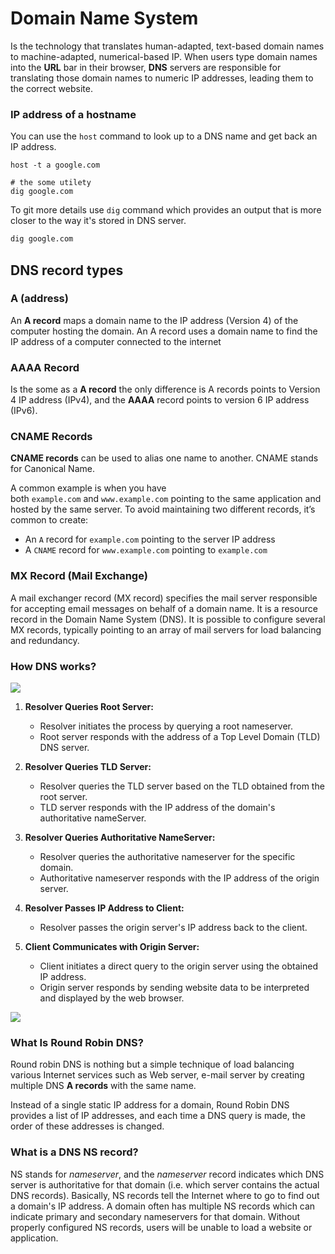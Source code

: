 # Domain Name System

Is the technology that translates human-adapted, text-based domain names to machine-adapted, numerical-based IP. When users type domain names into the **URL** bar in their browser, **DNS** servers are responsible for translating those domain names to numeric IP addresses, leading them to the correct website.

### IP address of a hostname

You can use the `host` command to look up to a DNS name and get back an IP address.

```shell
host -t a google.com

# the some utilety
dig google.com
```

To git more details use `dig` command which provides an output that is more closer to the way it's stored in DNS server.

```sh
dig google.com
```

## DNS record types

### A (address)

An **A record** maps a domain name to the IP address (Version 4) of the computer hosting the domain. An A record uses a domain name to find the IP address of a computer connected to the internet
### AAAA Record

Is the some as a **A record** the only difference is A records points to Version 4 IP address (IPv4), and the **AAAA** record points to version 6 IP address (IPv6).

### CNAME Records

**CNAME records** can be used to alias one name to another. CNAME stands for Canonical Name.

A common example is when you have both `example.com` and `www.example.com` pointing to the same application and hosted by the same server. To avoid maintaining two different records, it’s common to create:

- An `A` record for `example.com` pointing to the server IP address
- A `CNAME` record for `www.example.com` pointing to `example.com`

### MX Record (Mail Exchange)

A mail exchanger record (MX record) specifies the mail server responsible for accepting email messages on behalf of a domain name. It is a resource record in the Domain Name System (DNS). It is possible to configure several MX records, typically pointing to an array of mail servers for load balancing and redundancy.

### How DNS works?

![](https://ucf37b03d18f023a412529a8e52b.previews.dropboxusercontent.com/p/thumb/ACJ0HyCWfAwn9oPtSDzeWpTUxrP0xRKa4yKR6Bij-s6ihX5AbVaiGJB2NJ33Q4pn74DTbkRBFFbKJ5ty7rJTbOXqZ2HXFsvVJwA1IOh8GeyC4ZCkOHAtvmqMEEV9OJaS9QzVS5Laga6d8NEHOXMa72rXaQnms6TY1gJqva9hHP9UcbgRB0fyAxMaY_ipkDccPzGojKDcaIGt87eurdFeBLrg2eYu-YppRXNRqEjd4-wNDrdDO8RSyvnPzriSn-s2q8a-vUhle5hd0MnRKc9y_PeieS6lVv26CQpcv-yj4h4J7giPmBd4zHJNXj1-X4b8eAr6j-lXpQWkuzwJT2zWmbg1N9OPK2wmpPvex04QswdcIq-zPS0dRpsacob3LL7yLl8/p.png)


1. **Resolver Queries Root Server:**
	- Resolver initiates the process by querying a root nameserver.
	- Root server responds with the address of a Top Level Domain (TLD) DNS server.

2. **Resolver Queries TLD Server:**
	- Resolver queries the TLD server based on the TLD obtained from the root server.
	- TLD server responds with the IP address of the domain's authoritative nameServer.

3. **Resolver Queries Authoritative NameServer:**
	- Resolver queries the authoritative nameserver for the specific domain.
	- Authoritative nameserver responds with the IP address of the origin server.

4. **Resolver Passes IP Address to Client:**
	- Resolver passes the origin server's IP address back to the client.

5. **Client Communicates with Origin Server:**
	- Client initiates a direct query to the origin server using the obtained IP address.
	- Origin server responds by sending website data to be interpreted and displayed by the web browser.
	
![](https://www.cloudns.net/blog/wp-content/uploads/2023/04/Authoritative-DNS-server-2048x1154.png)

### What Is Round Robin DNS?

Round robin DNS is nothing but a simple technique of load balancing various Internet services such as Web server, e-mail server by creating multiple DNS **A records** with the same name.

Instead of a single static IP address for a domain, Round Robin DNS provides a list of IP addresses, and each time a DNS query is made, the order of these addresses is changed.

### What is a DNS NS record?

NS stands for *nameserver*, and the *nameserver* record indicates which DNS server is authoritative for that domain (i.e. which server contains the actual DNS records). Basically, NS records tell the Internet where to go to find out a domain's IP address. A domain often has multiple NS records which can indicate primary and secondary nameservers for that domain. Without properly configured NS records, users will be unable to load a website or application.
